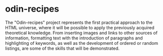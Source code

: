 # odin-recipes
The "Odin-recipes" project represents the first practical approach to the HTML universe, where it will be possible to apply the previously acquired theoretical knowledge. From inserting images and links to other sources of information, formatting text with the introduction of paragraphs and highlighting of keywords, as well as the development of ordered or random listings, are some of the skills that will be demonstrated.